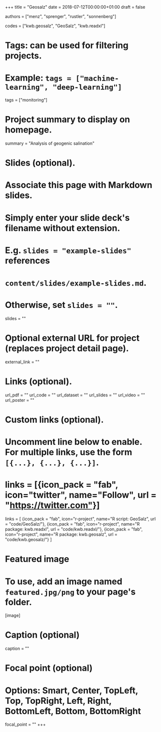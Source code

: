 +++
title = "Geosalz"
date = 2018-07-12T00:00:00+01:00
draft = false

authors = ["menz", "sprenger", "rustler", "sonnenberg"]

codes = ["kwb.geosalz", "GeoSalz", "kwb.readxl"]

# Tags: can be used for filtering projects.
# Example: `tags = ["machine-learning", "deep-learning"]`
tags = ["monitoring"]

# Project summary to display on homepage.
summary = "Analysis of geogenic salination"

# Slides (optional).
#   Associate this page with Markdown slides.
#   Simply enter your slide deck's filename without extension.
#   E.g. `slides = "example-slides"` references 
#   `content/slides/example-slides.md`.
#   Otherwise, set `slides = ""`.
slides = ""

# Optional external URL for project (replaces project detail page).
external_link = ""

# Links (optional).
url_pdf = ""
url_code = ""
url_dataset = ""
url_slides = ""
url_video = ""
url_poster = ""

# Custom links (optional).
#   Uncomment line below to enable. For multiple links, use the form `[{...}, {...}, {...}]`.
# links = [{icon_pack = "fab", icon="twitter", name="Follow", url = "https://twitter.com"}]
links = [
{icon_pack = "fab", icon="r-project", name="R script: GeoSalz", url = "code/GeoSalz/"}, 
{icon_pack = "fab", icon="r-project", name="R package: kwb.readxl", url = "code/kwb.readxl/"},
{icon_pack = "fab", icon="r-project", name="R package: kwb.geosalz", url = "code/kwb.geosalz/"}
]

# Featured image
# To use, add an image named `featured.jpg/png` to your page's folder. 
[image]
  # Caption (optional)
  caption = ""

  # Focal point (optional)
  # Options: Smart, Center, TopLeft, Top, TopRight, Left, Right, BottomLeft, Bottom, BottomRight
  focal_point = ""
+++
